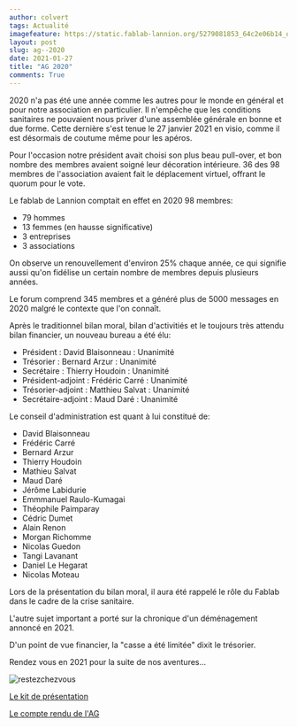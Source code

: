 ```yaml
---
author: colvert
tags: Actualité
imagefeature: https://static.fablab-lannion.org/5279081853_64c2e06b14_o1-300x234.jpg
layout: post
slug: ag--2020
date: 2021-01-27
title: "AG 2020"
comments: True
---
```


2020 n'a pas été une année comme les autres pour le monde en général et pour
notre association en particulier.
Il n'empêche que les conditions sanitaires ne pouvaient nous
priver d'une assemblée générale en bonne et due forme.
Cette dernière s'est tenue le 27 janvier 2021 en visio, comme il est désormais
de coutume même pour les apéros.

Pour l'occasion notre président avait choisi son plus beau pull-over, et bon
nombre des membres avaient soigné leur décoration intérieure.
36 des 98 membres de l'association avaient fait le déplacement virtuel, offrant
le quorum pour le vote.

Le fablab de Lannion comptait en effet en 2020 98 membres:
- 79 hommes
- 13 femmes (en hausse significative)
- 3 entreprises
- 3 associations

On observe un renouvellement d'environ 25% chaque année, ce qui signifie aussi
qu'on fidélise un certain nombre de membres depuis plusieurs années.

Le forum comprend 345 membres et a généré plus de 5000 messages en 2020 malgré
le contexte que l'on connaît.

Après le traditionnel bilan moral, bilan d'activitiés et le toujours très attendu
bilan financier, un nouveau bureau a été élu:

- Président : David Blaisonneau : Unanimité
- Trésorier  : Bernard Arzur : Unanimité
- Secrétaire : Thierry Houdoin : Unanimité
- Président-adjoint : Frédéric Carré : Unanimité
- Trésorier-adjoint : Matthieu Salvat : Unanimité
- Secrétaire-adjoint : Maud Daré : Unanimité

Le conseil d'administration est quant à lui constitué de:

- David Blaisonneau
- Frédéric Carré
- Bernard Arzur
- Thierry Houdoin
- Mathieu Salvat
- Maud Daré
- Jérôme Labidurie
- Emmmanuel Raulo-Kumagai
- Théophile Paimparay
- Cédric Dumet
- Alain Renon
- Morgan Richomme
- Nicolas Guedon
- Tangi Lavanant
- Daniel Le Hegarat
- Nicolas Moteau

Lors de la présentation du bilan moral, il aura été rappelé le rôle du Fablab
dans le cadre de la crise sanitaire.

L'autre sujet important a porté sur la chronique d'un déménagement annoncé en
2021.

D'un point de vue financier, la "casse a été limitée" dixit le trésorier.

Rendez vous en 2021 pour la suite de nos aventures...

![restezchezvous](http://www.fablab-lannion.org/images/posts/AG202.jpg)

[Le kit de présentation](http://static.fablab-lannion.org/Com-master/AG2020/#/)

[Le compte rendu de l'AG](https://wiki.fablab-lannion.org/index.php?title=Compte_Rendu_AG_2020)
